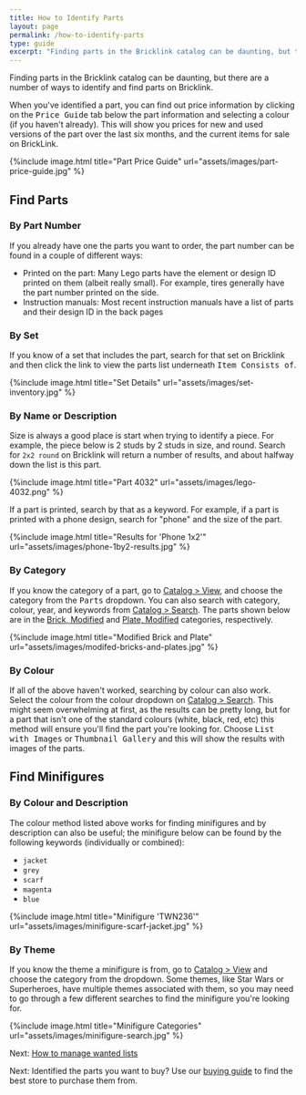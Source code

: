 ```yaml
---
title: How to Identify Parts
layout: page
permalink: /how-to-identify-parts
type: guide
excerpt: "Finding parts in the Bricklink catalog can be daunting, but there are a number of ways to identify and find parts on Bricklink."
---
```


Finding parts in the Bricklink catalog can be daunting, but there are a number of ways to identify and find parts on Bricklink.

<div class="alert alert-warning">
When you've identified a part, you can find out price information by clicking on the <kbd>Price Guide</kbd> tab below the part information and selecting a colour (if you haven't already). This will show you prices for new and used versions of the part over the last six months, and the current items for sale on BrickLink.
</div>

{%include image.html
    title="Part Price Guide"
    url="assets/images/part-price-guide.jpg"
%}

## Find Parts

### By Part Number

If you already have one the parts you want to order, the part number can be found in a couple of different ways:

- Printed on the part: Many Lego parts have the element or design ID printed on them (albeit really small). For example, tires generally have the part number printed on the side.
- Instruction manuals: Most recent instruction manuals have a list of parts and their design ID in the back pages

### By Set

If you know of a set that includes the part, search for that set on Bricklink and then click the link to view the parts list underneath <kbd>Item Consists of</kbd>.

{%include image.html
    title="Set Details"
    url="assets/images/set-inventory.jpg"
%}

### By Name or Description

Size is always a good place is start when trying to identify a piece. For example, the piece below is 2 studs by 2 studs in size, and round. Search for `2x2 round` on Bricklink will return a number of results, and about halfway down the list is this part.

{%include image.html
    title="Part 4032"
    url="assets/images/lego-4032.png"
%}

If a part is printed, search by that as a keyword. For example, if a part is printed with a phone design, search for "phone" and the size of the part.

{%include image.html
    title="Results for 'Phone 1x2'"
    url="assets/images/phone-1by2-results.jpg"
%}

### By Category

If you know the category of a part, go to [Catalog > View](http://www.bricklink.com/catalog.asp), and choose the category from the <kbd>Parts</kbd> dropdown. You can also search with category, colour, year, and keywords from [Catalog > Search](http://www.bricklink.com/catalogSearch.asp). The parts shown below are in the [Brick, Modified](http://www.bricklink.com/catalogList.asp?catID=7) and [Plate, Modified](http://www.bricklink.com/catalogList.asp?catType=P&catID=27) categories, respectively.

{%include image.html
    title="Modified Brick and Plate"
    url="assets/images/modifed-bricks-and-plates.jpg"
%}

### By Colour

If all of the above haven't worked, searching by colour can also work. Select the colour from the colour dropdown on [Catalog > Search](http://www.bricklink.com/catalogSearch.asp). This might seem overwhelming at first, as the results can be pretty long, but for a part that isn't one of the standard colours (white, black, red, etc) this method will ensure you'll find the part you're looking for. Choose <kbd>List with Images</kbd> or <kbd>Thumbnail Gallery</kbd> and this will show the results with images of the parts.

## Find Minifigures

### By Colour and Description

The colour method listed above works for finding minifigures and by description can also be useful; the minifigure below can be found by the following keywords (individually or combined):

- `jacket`
- `grey`
- `scarf`
- `magenta`
- `blue`

{%include image.html
    title="Minifigure 'TWN236'"
    url="assets/images/minifigure-scarf-jacket.jpg"
%}

### By Theme

If you know the theme a minifigure is from, go to [Catalog > View](http://www.bricklink.com/catalog.asp) and choose the category from the dropdown. Some themes, like Star Wars or Superheroes, have multiple themes associated with them, so you may need to go through a few different searches to find the minifigure you're looking for.

{%include image.html
    title="Minifigure Categories"
    url="assets/images/minifigure-search.jpg"
%}

<span class="label label-next">Next:</span> <a href="wanted-lists">How to manage wanted lists</a>

<span class="label label-next">Next:</span> Identified the parts you want to buy? Use our <a href="find-store-with-the-most-parts-wanted-list">buying guide</a> to find the best store to purchase them from.
